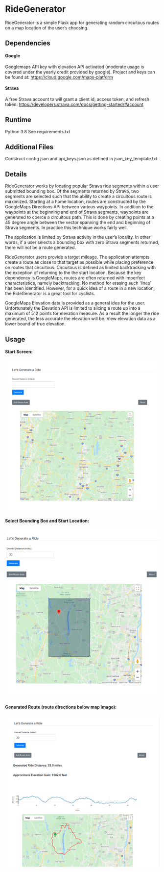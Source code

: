 # RideGenerator

RideGenerator is a simple Flask app for generating random circuitous routes on a map location of the user’s choosing. 

## Dependencies
#### Google
Googlemaps API key with elevation API activated (moderate usage is covered under the yearly credit provided by google). Project and keys can be found at: https://cloud.google.com/maps-platform

#### Strava
A free Strava account to will grant a client id, access token, and refresh token:
https://developers.strava.com/docs/getting-started/#account

## Runtime
Python 3.8
See requirements.txt

## Additional Files
Construct config.json and api_keys.json as defined in json_key_template.txt

## Details
RideGenerator works by locating popular Strava ride segments within a user submitted bounding box. Of the segments returned by Strava, two segments are selected such that the ability to create a circuitous route is maximized. Starting at a home location, routes are constructed by the GoogleMaps Directions API between various waypoints. In addition to the waypoints at the beginning and end of Strava segments, waypoints are generated to coerce a circuitous path. This is done by creating  points at a 45 degree angle between the vector spanning the end and beginning of Strava segments. In practice this technique works fairly well. 

The application is limited by Strava activity in the user’s locality. In other words, if a user selects a bounding box with zero Strava segments returned, there will not be a route generated.

RideGenerator users provide a target mileage. The application attempts create a route as close to that target as possible while placing preference on routes that circuitous. Circuitous is defined as limited backtracking with the exception of returning to the the start location. Because the key dependency is GoogleMaps, routes are often returned with imperfect characteristics, namely backtracking. No method for erasing such ‘lines’ has been identified. However, for a quick idea of a route in a new location, the RideGenerator is a great tool for cyclists.

GoogleMaps Elevation data is provided as a general idea for the user. Unfortunately the Elevation API is limited to slicing a route up into a maximum of 512 points for elevation measure. As a result the longer the ride generated, the less accurate the elevation will be. View elevation data as a lower bound of true elevation.

## Usage

#### Start Screen:

![alt text](https://github.com/shawnh87/ridegenerator/blob/master/screenshots/ridegenerator.png)

#### Select Bounding Box and Start Location:


![alt text](https://github.com/shawnh87/ridegenerator/blob/master/screenshots/area_selected.png)


#### Generated Route (route directions below map image):

![alt text](https://github.com/shawnh87/ridegenerator/blob/master/screenshots/generated_route.png)



